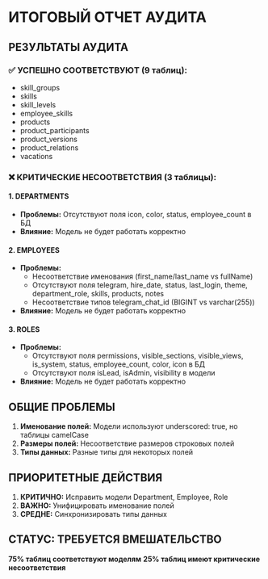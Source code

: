 # ИТОГОВЫЙ ОТЧЕТ АУДИТА

## РЕЗУЛЬТАТЫ АУДИТА

### ✅ УСПЕШНО СООТВЕТСТВУЮТ (9 таблиц):
- skill_groups
- skills  
- skill_levels
- employee_skills
- products
- product_participants
- product_versions
- product_relations
- vacations

### ❌ КРИТИЧЕСКИЕ НЕСООТВЕТСТВИЯ (3 таблицы):

#### 1. DEPARTMENTS
- **Проблемы:** Отсутствуют поля icon, color, status, employee_count в БД
- **Влияние:** Модель не будет работать корректно

#### 2. EMPLOYEES  
- **Проблемы:** 
  - Несоответствие именования (first_name/last_name vs fullName)
  - Отсутствуют поля telegram, hire_date, status, last_login, theme, department_role, skills, products, notes
  - Несоответствие типов telegram_chat_id (BIGINT vs varchar(255))
- **Влияние:** Модель не будет работать корректно

#### 3. ROLES
- **Проблемы:**
  - Отсутствуют поля permissions, visible_sections, visible_views, is_system, status, employee_count, color, icon в БД
  - Отсутствуют поля isLead, isAdmin, visibility в модели
- **Влияние:** Модель не будет работать корректно

## ОБЩИЕ ПРОБЛЕМЫ

1. **Именование полей:** Модели используют underscored: true, но таблицы camelCase
2. **Размеры полей:** Несоответствие размеров строковых полей
3. **Типы данных:** Разные типы для некоторых полей

## ПРИОРИТЕТНЫЕ ДЕЙСТВИЯ

1. **КРИТИЧНО:** Исправить модели Department, Employee, Role
2. **ВАЖНО:** Унифицировать именование полей
3. **СРЕДНЕ:** Синхронизировать типы данных

## СТАТУС: ТРЕБУЕТСЯ ВМЕШАТЕЛЬСТВО

**75% таблиц соответствуют моделям**
**25% таблиц имеют критические несоответствия** 
